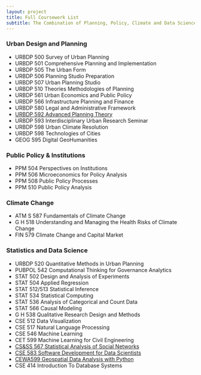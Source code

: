 ```yaml
---
layout: project
title: Full Coursework List
subtitle: The Combination of Planning, Policy, Climate and Data Science Resources at UW.
---
```


### Urban Design and Planning

- URBDP 500 Survey of Urban Planning
- URBDP 501 Comprehensive Planning and Implementation
- URBDP 505 The Urban Form
- URBDP 506 Planning Studio Preparation
- URBDP 507 Urban Planning Studio
- URBDP 510 Theories Methodologies of Planning
- URBDP 561 Urban Economics and Public Policy
- URBDP 566 Infrastructure Planning and Finance
- URBDP 580 Legal and Administrative Framework
- [URBDP 592 Advanced Planning Theory](https://home.foreveroverhead.cloud/udp592_syllabus.pdf)
- URBDP 593 Interdisciplinary Urban Research Seminar
- URBDP 598 Urban Climate Resolution
- URBDP 598 Technologies of Cities
- GEOG 595 Digital GeoHumanities

### Public Policy & Institutions

- PPM 504 Perspectives on Institutions
- PPM 506 Microeconomics for Policy Analysis
- PPM 508 Public Policy Processes
- PPM 510 Public Policy Analysis

### Climate Change

- ATM S 587 Fundamentals of Climate Change
- G H 518 Understanding and Managing the Health Risks of Climate Change
- FIN 579 Climate Change and Capital Market

### Statistics and Data Science

- URBDP 520 Quantitative Methods in Urban Planning
- PUBPOL 542 Computational Thinking for Governance Analytics
- STAT 502 Design and Analysis of Experiments
- STAT 504 Applied Regression
- STAT 512/513 Statistical Inference
- STAT 534 Statistical Computing
- STAT 536 Analysis of Categorical and Count Data
- STAT 566 Causal Modeling
- G H 538 Qualitative Research Design and Methods
- CSE 512 Data Visualization
- CSE 517 Natural Language Processing
- CSE 546 Machine Learning
- CET 599 Machine Learning for Civil Engineering
- [CS&SS 567 Statistical Analysis of Social Networks](https://thmccormick.github.io/teaching/)
- [CSE 583 Software Development for Data Scientists](http://uwseds.github.io/syllabus.html)
- [CEWA599 Geospatial Data Analysis with Python](https://github.com/UW-GDA/gda_course_2020)
- CSE 414 Introduction To Database Systems
